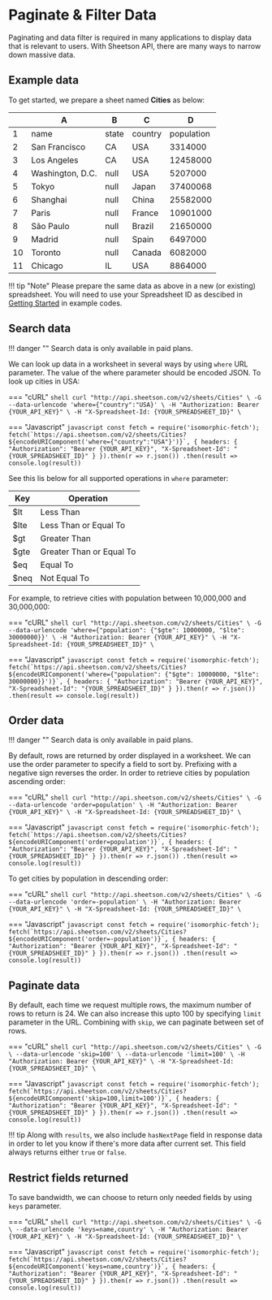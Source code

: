 # Paginate & Filter Data

Paginating and data filter is required in many applications to display data that is relevant to users. With Sheetson API, there are many ways to narrow down massive data.

## Example data
To get started, we prepare a sheet named **Cities** as below:
<div class='example'>

|  | A               | B     | C       | D          |
|--| --------------- | ----- | ------- | ---------- |
|1 | name            | state | country | population |
|2 | San Francisco   | CA    | USA     | 3314000    |
|3 | Los Angeles     | CA    | USA     | 12458000   |
|4 | Washington, D.C.| null  | USA     | 5207000    |
|5 | Tokyo           | null  | Japan   | 37400068   |
|6 | Shanghai        | null  | China   | 25582000   |
|7 | Paris           | null  | France  | 10901000   |
|8 | São Paulo       | null  | Brazil  | 21650000   |
|9 | Madrid          | null  | Spain   | 6497000    |
|10| Toronto         | null  | Canada  | 6082000	  |
|11| Chicago         | IL    | USA     | 8864000    |

</div>

!!! tip "Note"
    Please prepare the same data as above in a new (or existing) spreadsheet. You will need to use your Spreadsheet ID as descibed in [Getting Started](/getting-started) in example codes.

## Search data

!!! danger ""
    Search data is only available in paid plans.

We can look up data in a worksheet in several ways by using `where` URL parameter. The value of the where parameter should be encoded JSON. To look up cities in USA:

=== "cURL"
    ``` shell
    curl "http://api.sheetson.com/v2/sheets/Cities" \
    -G --data-urlencode 'where={"country":"USA}' \
    -H "Authorization: Bearer {YOUR_API_KEY}" \
    -H "X-Spreadsheet-Id: {YOUR_SPREADSHEET_ID}" \
    ```

=== "Javascript"
    ``` javascript
    const fetch = require('isomorphic-fetch');
    fetch(`https://api.sheetson.com/v2/sheets/Cities?${encodeURIComponent('where={"country":"USA"}')}`, {
      headers: {
        "Authorization": "Bearer {YOUR_API_KEY}",
        "X-Spreadsheet-Id": "{YOUR_SPREADSHEET_ID}"
      }
    }).then(r => r.json())
    .then(result => console.log(result))
    ```

See this lis below for all supported operations in `where` parameter:
<div class='light-table'> 

| Key | Operation
|-----|------------
|$lt  | Less Than
|$lte | Less Than or Equal To
|$gt  | Greater Than
|$gte | Greater Than or Equal To
|$eq  | Equal To
|$neq | Not Equal To

</div>

For example, to retrieve cities with population between 10,000,000 and 30,000,000:

=== "cURL"
    ``` shell
    curl "http://api.sheetson.com/v2/sheets/Cities" \
    -G --data-urlencode 'where={"population": {"$gte": 10000000, "$lte": 30000000}}' \
    -H "Authorization: Bearer {YOUR_API_KEY}" \
    -H "X-Spreadsheet-Id: {YOUR_SPREADSHEET_ID}" \
    ```

=== "Javascript"
    ``` javascript
    const fetch = require('isomorphic-fetch');
    fetch(`https://api.sheetson.com/v2/sheets/Cities?${encodeURIComponent('where={"population": {"$gte": 10000000, "$lte": 30000000}}')}`, {
      headers: {
        "Authorization": "Bearer {YOUR_API_KEY}",
        "X-Spreadsheet-Id": "{YOUR_SPREADSHEET_ID}"
      }
    }).then(r => r.json())
    .then(result => console.log(result))
    ```


## Order data

!!! danger ""
    Search data is only available in paid plans.

By default, rows are returned by order displayed in a worksheet. We can use the order parameter to specify a field to sort by. Prefixing with a negative sign reverses the order. In order to retrieve cities by population ascending order:

=== "cURL"
    ``` shell
    curl "http://api.sheetson.com/v2/sheets/Cities" \
    -G --data-urlencode 'order=population' \
    -H "Authorization: Bearer {YOUR_API_KEY}" \
    -H "X-Spreadsheet-Id: {YOUR_SPREADSHEET_ID}" \
    ```

=== "Javascript"
    ``` javascript
    const fetch = require('isomorphic-fetch');
    fetch(`https://api.sheetson.com/v2/sheets/Cities?${encodeURIComponent('order=population')}`, {
      headers: {
        "Authorization": "Bearer {YOUR_API_KEY}",
        "X-Spreadsheet-Id": "{YOUR_SPREADSHEET_ID}"
      }
    }).then(r => r.json())
    .then(result => console.log(result))
    ```

To get cities by population in descending order:

=== "cURL"
    ``` shell
    curl "http://api.sheetson.com/v2/sheets/Cities" \
    -G --data-urlencode 'order=-population' \
    -H "Authorization: Bearer {YOUR_API_KEY}" \
    -H "X-Spreadsheet-Id: {YOUR_SPREADSHEET_ID}" \
    ```

=== "Javascript"
    ``` javascript
    const fetch = require('isomorphic-fetch');
    fetch(`https://api.sheetson.com/v2/sheets/Cities?${encodeURIComponent('order=-population')}`, {
      headers: {
        "Authorization": "Bearer {YOUR_API_KEY}",
        "X-Spreadsheet-Id": "{YOUR_SPREADSHEET_ID}"
      }
    }).then(r => r.json())
    .then(result => console.log(result))
    ```

## Paginate data
By default, each time we request multiple rows, the maximum number of rows to return is 24. We can also increase this upto 100 by specifying `limit` parameter in the URL. Combining with `skip`, we can paginate between set of rows.

=== "cURL"
    ``` shell
    curl "http://api.sheetson.com/v2/sheets/Cities" \
    -G \
    --data-urlencode 'skip=100' \
    --data-urlencode 'limit=100' \
    -H "Authorization: Bearer {YOUR_API_KEY}" \
    -H "X-Spreadsheet-Id: {YOUR_SPREADSHEET_ID}" \
    ```

=== "Javascript"
    ``` javascript
    const fetch = require('isomorphic-fetch');
    fetch(`https://api.sheetson.com/v2/sheets/Cities?${encodeURIComponent('skip=100,limit=100')}`, {
      headers: {
        "Authorization": "Bearer {YOUR_API_KEY}",
        "X-Spreadsheet-Id": "{YOUR_SPREADSHEET_ID}"
      }
    }).then(r => r.json())
    .then(result => console.log(result))
    ```

!!! tip
    Along with `results`, we also include `hasNextPage` field in response data in order to let you know if there's more data after current set. This field always returns either `true` or `false`.

## Restrict fields returned
To save bandwidth, we can choose to return only needed fields by using `keys` parameter. 

=== "cURL"
    ``` shell
    curl "http://api.sheetson.com/v2/sheets/Cities" \
    -G \
    --data-urlencode 'keys=name,country' \
    -H "Authorization: Bearer {YOUR_API_KEY}" \
    -H "X-Spreadsheet-Id: {YOUR_SPREADSHEET_ID}" \
    ```

=== "Javascript"
    ``` javascript
    const fetch = require('isomorphic-fetch');
    fetch(`https://api.sheetson.com/v2/sheets/Cities?${encodeURIComponent('keys=name,country')}`, {
      headers: {
        "Authorization": "Bearer {YOUR_API_KEY}",
        "X-Spreadsheet-Id": "{YOUR_SPREADSHEET_ID}"
      }
    }).then(r => r.json())
    .then(result => console.log(result))
    ```
